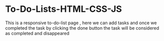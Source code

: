 # To-Do-Lists-HTML-CSS-JS
This is a responsive to-do-list page , here we can add tasks and once we completed the task by clicking the done button the task will be considered as completed and disappeared
